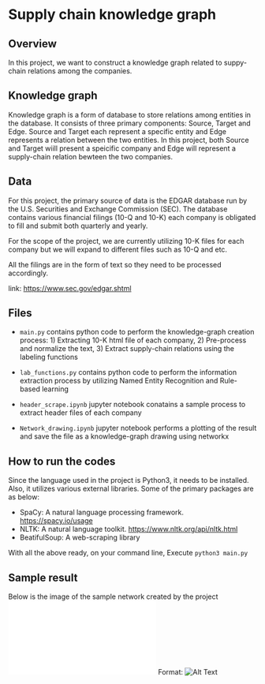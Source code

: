 # Supply chain knowledge graph

## Overview
In this project, we want to construct a knowledge graph related to suppy-chain relations among the companies. 

## Knowledge graph
Knowledge graph is a form of database to store relations among entities in the database. It consists of three primary components: Source, Target and Edge. Source and Target each represent a specific entity and Edge represents a relation between the two entities. 
In this project, both Source and Target wiill present a speicific company and Edge will represent a supply-chain relation bewteen the two companies.

## Data
For this project, the primary source of data is the EDGAR database run by the U.S. Securities and Exchange Commission (SEC). 
The database contains various financial filings (10-Q and 10-K) each company is obligated to fill and submit both quarterly and yearly. 

For the scope of the project, we are currently utilizing 10-K files for each company but we will expand to different files such as 10-Q and etc.

All the filings are in the form of text so they need to be processed accordingly.

link: https://www.sec.gov/edgar.shtml

## Files
* `main.py` contains python code to perform the knowledge-graph creation process: 1) Extracting 10-K html file of each company, 2) Pre-process and normalize the text, 3) Extract supply-chain relations using the labeling functions

* `lab_functions.py` contains python code to perform the information extraction process by utilizing Named Entity Recognition and Rule-based learning

* `header_scrape.ipynb` jupyter notebook conatains a sample process to extract header files of each company

* `Network_drawing.ipynb` jupyter notebook performs a plotting of the result and save the file as a knowledge-graph drawing using networkx


## How to run the codes

Since the language used in the project is Python3, it needs to be installed. Also, it utilizes various external libraries. Some of the primary packages are as below:

* SpaCy: A natural language processing framework. https://spacy.io/usage
* NLTK: A natural language toolkit. https://www.nltk.org/api/nltk.html
* BeatifulSoup: A web-scraping library 


With all the above ready, on your command line,
Execute `python3 main.py` 

## Sample result
Below is the image of the sample network created by the project
![GitHub Logo](/image/automobile_network.pdf)
Format: ![Alt Text](url)
